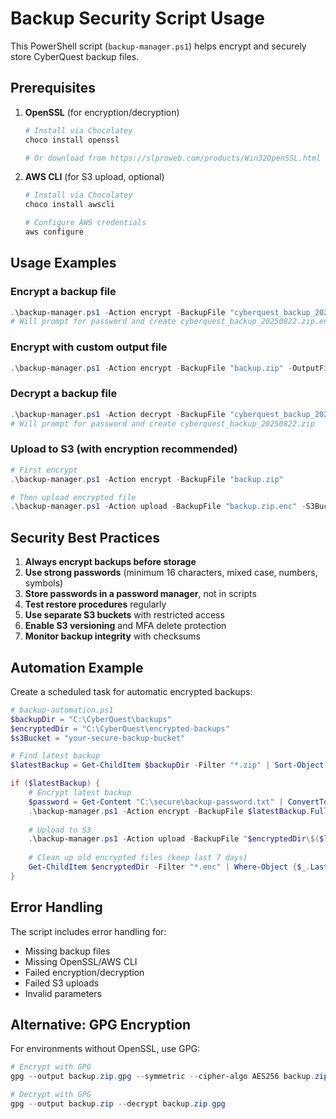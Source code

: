 # Backup Security Script Usage

This PowerShell script (`backup-manager.ps1`) helps encrypt and securely store CyberQuest backup files.

## Prerequisites

1. **OpenSSL** (for encryption/decryption)
   ```powershell
   # Install via Chocolatey
   choco install openssl
   
   # Or download from https://slproweb.com/products/Win32OpenSSL.html
   ```

2. **AWS CLI** (for S3 upload, optional)
   ```powershell
   # Install via Chocolatey
   choco install awscli
   
   # Configure AWS credentials
   aws configure
   ```

## Usage Examples

### Encrypt a backup file
```powershell
.\backup-manager.ps1 -Action encrypt -BackupFile "cyberquest_backup_20250822.zip"
# Will prompt for password and create cyberquest_backup_20250822.zip.enc
```

### Encrypt with custom output file
```powershell
.\backup-manager.ps1 -Action encrypt -BackupFile "backup.zip" -OutputFile "secure_backup.enc"
```

### Decrypt a backup file
```powershell
.\backup-manager.ps1 -Action decrypt -BackupFile "cyberquest_backup_20250822.zip.enc"
# Will prompt for password and create cyberquest_backup_20250822.zip
```

### Upload to S3 (with encryption recommended)
```powershell
# First encrypt
.\backup-manager.ps1 -Action encrypt -BackupFile "backup.zip"

# Then upload encrypted file
.\backup-manager.ps1 -Action upload -BackupFile "backup.zip.enc" -S3Bucket "your-secure-bucket"
```

## Security Best Practices

1. **Always encrypt backups before storage**
2. **Use strong passwords** (minimum 16 characters, mixed case, numbers, symbols)
3. **Store passwords in a password manager**, not in scripts
4. **Test restore procedures** regularly
5. **Use separate S3 buckets** with restricted access
6. **Enable S3 versioning** and MFA delete protection
7. **Monitor backup integrity** with checksums

## Automation Example

Create a scheduled task for automatic encrypted backups:

```powershell
# backup-automation.ps1
$backupDir = "C:\CyberQuest\backups"
$encryptedDir = "C:\CyberQuest\encrypted-backups"
$s3Bucket = "your-secure-backup-bucket"

# Find latest backup
$latestBackup = Get-ChildItem $backupDir -Filter "*.zip" | Sort-Object LastWriteTime -Descending | Select-Object -First 1

if ($latestBackup) {
    # Encrypt latest backup
    $password = Get-Content "C:\secure\backup-password.txt" | ConvertTo-SecureString
    .\backup-manager.ps1 -Action encrypt -BackupFile $latestBackup.FullName -OutputFile "$encryptedDir\$($latestBackup.BaseName).enc"
    
    # Upload to S3
    .\backup-manager.ps1 -Action upload -BackupFile "$encryptedDir\$($latestBackup.BaseName).enc" -S3Bucket $s3Bucket
    
    # Clean up old encrypted files (keep last 7 days)
    Get-ChildItem $encryptedDir -Filter "*.enc" | Where-Object {$_.LastWriteTime -lt (Get-Date).AddDays(-7)} | Remove-Item
}
```

## Error Handling

The script includes error handling for:
- Missing backup files
- Missing OpenSSL/AWS CLI
- Failed encryption/decryption
- Failed S3 uploads
- Invalid parameters

## Alternative: GPG Encryption

For environments without OpenSSL, use GPG:

```powershell
# Encrypt with GPG
gpg --output backup.zip.gpg --symmetric --cipher-algo AES256 backup.zip

# Decrypt with GPG  
gpg --output backup.zip --decrypt backup.zip.gpg
```
